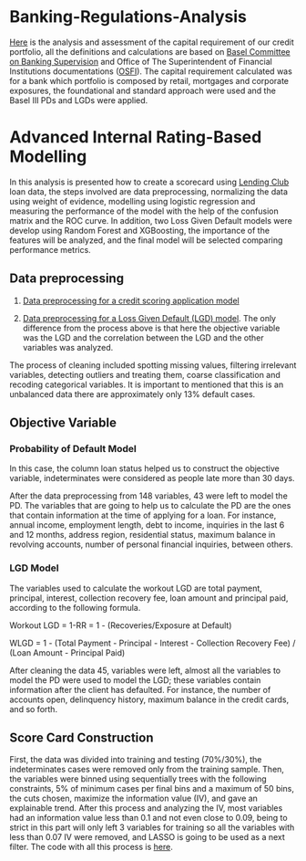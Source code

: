# Banking-Regulations-Analysis

[Here](https://github.com/dborgesm/Banking-Analytics/blob/master/Banking_Regulation.ipynb) is the analysis and assessment of the capital requirement of our credit portfolio, all the definitions and calculations are based on [Basel Committee on Banking Supervision](https://www.bis.org/bcbs/irbriskweight.pdf) and Office of The Superintendent of Financial Institutions documentations ([OSFI](https://www.osfi-bsif.gc.ca/Eng/fi-if/rg-ro/gdn-ort/gl-ld/Pages/CAR19_chpt6.aspx)). The capital requirement calculated was for a bank which portfolio is composed by retail, mortgages and corporate exposures, the foundational and standard approach were used and the Basel III PDs and LGDs were applied.

# Advanced Internal Rating-Based Modelling

In this analysis is presented how to create a scorecard using [Lending Club](https://www.lendingclub.com) loan data, the steps involved are data preprocessing, normalizing the data using weight of evidence, modelling using logistic regression and measuring the performance of the model with the help of the confusion matrix and the ROC curve.
In addition, two Loss Given Default models were develop using Random Forest and XGBoosting, the importance of the features will be analyzed, and the final model will be selected comparing performance metrics.

## Data preprocessing
1. [Data preprocessing for a credit scoring application model](https://github.com/dborgesm/Banking-Analytics/blob/master/Data_Preprocessing_for_Credit_Scoring_Application.ipynb) 

2.  [Data preprocessing for a Loss Given Default (LGD) model](https://github.com/dborgesm/Banking-Analytics/blob/master/Data_Preprocessing_for_LGD_model.ipynb). The only difference from the process above is that here the objective variable was the LGD and the correlation between the LGD and the other variables was analyzed. 

The process of cleaning included spotting missing values, filtering irrelevant variables, detecting outliers and treating them, coarse classification and recoding categorical variables. It is important to mentioned that this is an unbalanced data there are approximately only 13% default cases.

## Objective Variable

### Probability of Default Model 

In this case, the column loan status helped us to construct the objective variable, indeterminates were considered as people late more than 30 days. 

After the data preprocessing from 148 variables, 43 were left to model the PD. The variables that are going to help us to calculate the PD are the ones that contain information at the time of applying for a loan. For instance, annual income, employment length, debt to income, inquiries in the last 6 and 12 months, address region, residential status, maximum balance in revolving accounts, number of personal financial inquiries, between others.

### LGD Model 

The variables used to calculate the workout LGD are total payment, principal, interest, collection recovery fee, loan amount and principal paid, according to the following formula.

Workout LGD = 1-RR = 1 - (Recoveries/Exposure at Default)

WLGD = 1 - (Total Payment - Principal - Interest - Collection Recovery Fee) / (Loan Amount - Principal Paid)

After cleaning the data 45, variables were left, almost all the variables to model the PD were used to model the LGD; these variables contain information after the client has defaulted. For instance, the number of accounts open, delinquency history, maximum balance in the credit cards, and so forth. 

## Score Card Construction

First, the data was divided into training and testing (70%/30%), the indeterminates cases were removed only from the training sample. Then, the variables were binned using sequentially trees with the following constraints, 5% of minimum cases per final bins and a maximum of 50 bins, the cuts chosen, maximize the information value (IV), and gave an explainable trend. After this process and analyzing the IV, most variables had an information value less than 0.1 and not even close to 0.09, being to strict in this part will only left 3 variables for training so all the variables with less than 0.07 IV were removed, and LASSO is going to be used as a next filter. The code with all this process is [here](https://github.com/dborgesm/Banking-Analytics/blob/master/Normalizing_the_data_using_WOE.ipynb).

